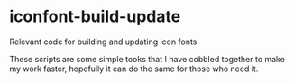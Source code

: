 # iconfont-build-update
Relevant code for building and updating icon fonts


These scripts are some simple tooks that I have cobbled together to make my work faster, hopefully it can do the same for those who need it.
